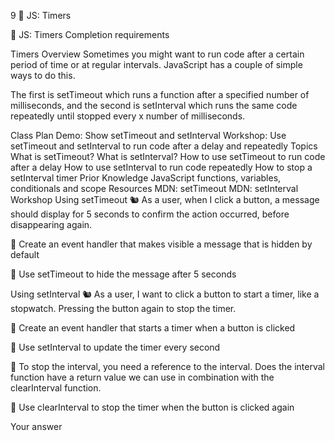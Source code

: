 9
🧩 JS: Timers

🧩 JS: Timers
Completion requirements

Timers
Overview
Sometimes you might want to run code after a certain period of time or at regular intervals. JavaScript has a couple of simple ways to do this.

The first is setTimeout which runs a function after a specified number of milliseconds, and the second is setInterval which runs the same code repeatedly until stopped every x number of milliseconds.

Class Plan
Demo: Show setTimeout and setInterval
Workshop: Use setTimeout and setInterval to run code after a delay and repeatedly
Topics
What is setTimeout?
What is setInterval?
How to use setTimeout to run code after a delay
How to use setInterval to run code repeatedly
How to stop a setInterval timer
Prior Knowledge
JavaScript functions, variables, conditionals and scope
Resources
MDN: setTimeout
MDN: setInterval
Workshop
Using setTimeout
🐿️ As a user, when I click a button, a message should display for 5 seconds to confirm the action occurred, before disappearing again.

🎯 Create an event handler that makes visible a message that is hidden by default

🎯 Use setTimeout to hide the message after 5 seconds

Using setInterval
🐿️ As a user, I want to click a button to start a timer, like a stopwatch. Pressing the button again to stop the timer.

🎯 Create an event handler that starts a timer when a button is clicked

🎯 Use setInterval to update the timer every second

💭 To stop the interval, you need a reference to the interval. Does the interval function have a return value we can use in combination with the clearInterval function.

🎯 Use clearInterval to stop the timer when the button is clicked again

Your answer
